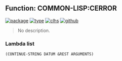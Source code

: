 ## Function: COMMON-LISP:CERROR
[![package](https://img.shields.io/badge/Package-COMMON--LISP-5f9ea0.svg?style=social&colorA=999999)](../) [![type](https://img.shields.io/badge/Type-Function-5f9ea0.svg?style=social&colorA=999999)](../#function) [![clhs](https://img.shields.io/badge/CLHS-CERROR-5f9ea0.svg?style=social&colorA=999999)](http://www.lispworks.com/documentation/HyperSpec/Body/f_cerror.htm) [![github](https://img.shields.io/badge/GitHub-View_the_source-5f9ea0.svg?style=social&colorA=999999&logo=github)](https://github.com/sbcl/sbcl/blob/master/src/code/cold-error.lisp/) 

> No description.

### Lambda list
```
(CONTINUE-STRING DATUM &REST ARGUMENTS)
```
